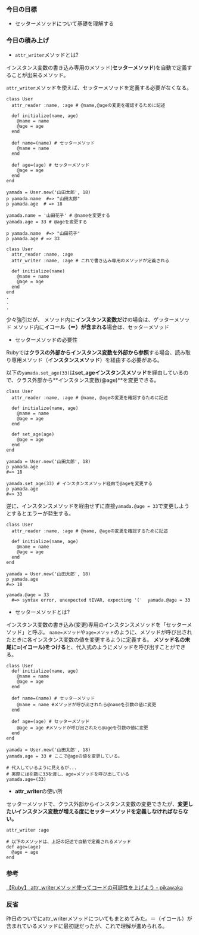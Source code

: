 ### 今日の目標

- セッターメソッドについて基礎を理解する
 
### 今日の積み上げ

- `attr_writer`メソッドとは?

インスタンス変数の書き込み専用のメソッド(**セッターメソッド**)を自動で定義することが出来るメソッド。

`attr_writer`メソッドを使えば、セッターメソッドを定義する必要がなくなる。

```
class User
  attr_reader :name, :age # @name,@ageの変更を確認するために記述

  def initialize(name, age)
    @name = name
    @age = age
  end

  def name=(name) # セッターメソッド
    @name = name
  end

  def age=(age) # セッターメソッド
    @age = age
  end
end

yamada = User.new('山田太郎', 18)
p yamada.name  #=> "山田太郎"
p yamada.age  # => 18

yamada.name = '山田花子' # @nameを変更する
yamada.age = 33 # @ageを変更する

p yamada.name  #=> "山田花子"
p yamada.age # => 33 
```

```
class User
  attr_reader :name, :age
  attr_writer :name, :age # これで書き込み専用のメソッドが定義される

  def initialize(name)
    @name = name
    @age = age
  end
end
.
.
.
```

少々強引だが、
メソッド内に**インスタンス変数だけ**の場合は、ゲッターメソッド
メソッド内に**イコール（＝）が含まれる**場合は、セッターメソッド

- セッターメソッドの必要性

Rubyでは**クラスの外部からインスタンス変数を外部から参照**する場合、読み取り専用メソッド（**インスタンスメソッド**）を経由する必要がある。

以下の`yamada.set_age(33)`は**set_ageインスタンスメソッド**を経由しているので、クラス外部から**インスタンス変数(@age)**を変更できる。

```
class User
  attr_reader :name, :age # @name, @ageの変更を確認するために記述

  def initialize(name, age)
    @name = name
    @age = age
  end

  def set_age(age)
    @age = age
  end
end

yamada = User.new('山田太郎', 18)
p yamada.age
#=> 18

yamada.set_age(33) # インスタンスメソッド経由で@ageを変更する
p yamada.age
#=> 33
```

逆に、インスタンスメソッドを経由せずに直接`yamada.@age = 33`で変更しようとするとエラーが発生する。

```
class User
  attr_reader :name, :age # @name, @ageの変更を確認するために記述

  def initialize(name, age)
    @name = name
    @age = age
  end
end

yamada = User.new('山田太郎', 18)
p yamada.age
#=> 18

yamada.@age = 33
  #=> syntax error, unexpected tIVAR, expecting '('  yamada.@age = 33
```

- セッターメソッドとは?

インスタンス変数の書き込み(変更)専用のインスタンスメソッドを「セッターメソッド」と呼ぶ。
`name=メソッド`や`age=メソッド`のように、メソッドが呼び出されたときに各インスタンス変数の値を変更するように定義する。
**メソッド名の末尾に=(イコール)をつける**と、代入式のようにメソッドを呼び出すことができる。

```
class User
  def initialize(name, age)
    @name = name
    @age = age
  end

  def name=(name) # セッターメソッド
    @name = name #メソッドが呼び出されたら@nameを引数の値に変更
  end

  def age=(age) # セッターメソッド
    @age = age #メソッドが呼び出されたら@ageを引数の値に変更
  end
end

yamada = User.new('山田太郎', 18)
yamada.age = 33 # ここで@ageの値を変更している。

# 代入しているように見えるが...
# 実際には引数に33を渡し、age=メソッドを呼び出している
yamada.age=(33)
```

- **attr_writer**の使い所

セッターメソッドで、クラス外部からインスタンス変数の変更できたが、**変更したいインスタンス変数が増える度にセッターメソッドを定義しなければならない。**

```
attr_writer :age

# 以下のメソッドは、上記の記述で自動で定義されるメソッド
def age=(age)
  @age = age
end
```

### 参考

[【Ruby】 attr_writerメソッド使ってコードの可読性を上げよう - pikawaka](https://pikawaka.com/ruby/attr_writer)

### 反省

昨日のついでにattr_writerメソッドについてもまとめてみた。＝（イコール）が含まれているメソッドに最初謎だったが、これで理解が進められる。